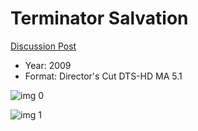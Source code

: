 # Terminator Salvation

[Discussion Post](https://www.avsforum.com/threads/bass-eq-for-filtered-movies.2995212/post-56894554)

* Year: 2009
* Format: Director's Cut DTS-HD MA 5.1

![img 0](https://i.imgur.com/tl6PSpz.jpg)

![img 1](https://i.imgur.com/2pzkXHs.png)

